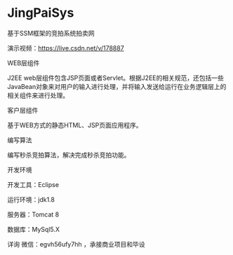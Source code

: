 # JingPaiSys
基于SSM框架的竞拍系统拍卖网

演示视频：https://live.csdn.net/v/178887

WEB层组件

J2EE web层组件包含JSP页面或者Servlet。根据J2EE的相关规范，还包括一些JavaBean对象来对用户的输入进行处理，并将输入发送给运行在业务逻辑层上的相关组件来进行处理。

客户层组件

基于WEB方式的静态HTML、JSP页面应用程序。

编写算法

编写秒杀竞拍算法，解决完成秒杀竞拍功能。

开发环境

开发工具：Eclipse

运行环境：jdk1.8

服务器：Tomcat 8

数据库：MySql5.X

详询 微信：egvh56ufy7hh ，承接商业项目和毕设
